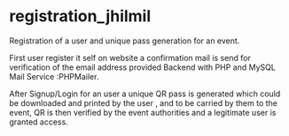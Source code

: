 # registration_jhilmil
 Registration of a user and unique pass generation for an event.
 
First user register it self on website a confirmation mail is send for
verification of the email address provided
Backend with PHP and MySQL
Mail Service :PHPMailer.

After Signup/Login for an user a unique QR pass is generated which could be downloaded and printed by the user ,
and to be carried by them to the event, QR is then verified by the event authorities and a 
legitimate user is granted access.
